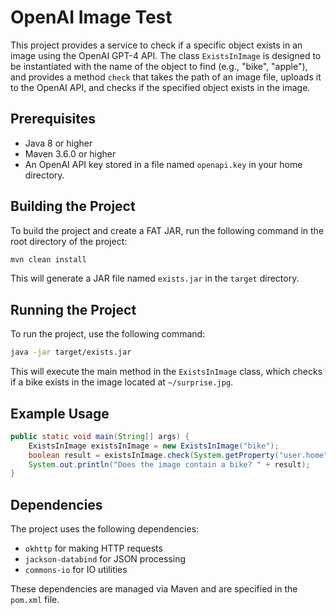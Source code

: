 # OpenAI Image Test

This project provides a service to check if a specific object exists in an image using the OpenAI GPT-4 API. The class `ExistsInImage` is designed to be instantiated with the name of the object to find (e.g., "bike", "apple"), and provides a method `check` that takes the path of an image file, uploads it to the OpenAI API, and checks if the specified object exists in the image.

## Prerequisites

- Java 8 or higher
- Maven 3.6.0 or higher
- An OpenAI API key stored in a file named `openapi.key` in your home directory.

## Building the Project

To build the project and create a FAT JAR, run the following command in the root directory of the project:

```sh
mvn clean install
```

This will generate a JAR file named `exists.jar` in the `target` directory.

## Running the Project

To run the project, use the following command:

```sh
java -jar target/exists.jar
```

This will execute the main method in the `ExistsInImage` class, which checks if a bike exists in the image located at `~/surprise.jpg`.

## Example Usage

```java
public static void main(String[] args) {
    ExistsInImage existsInImage = new ExistsInImage("bike");
    boolean result = existsInImage.check(System.getProperty("user.home") + "/surprise.jpg");
    System.out.println("Does the image contain a bike? " + result);
}
```

## Dependencies

The project uses the following dependencies:

- `okhttp` for making HTTP requests
- `jackson-databind` for JSON processing
- `commons-io` for IO utilities

These dependencies are managed via Maven and are specified in the `pom.xml` file.
